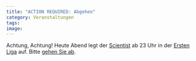 ```yaml
---
title: "ACTION REQUIRED: Abgehen"
category: Veranstaltungen
tags: 
image: 
---
```


Achtung, Achtung! Heute Abend legt der [Scientist](http://www.myspace.com/djscientist) ab 23 Uhr in der [Ersten Liga](http://www.ersteliga.com/) auf. Bitte [gehen Sie ab](http://www.rzuser.uni-heidelberg.de/~cd2/drw/e/ab/gehe/abgehen.htm).